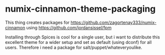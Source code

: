# numix-cinnamon-theme-packaging
This thing creates packages for https://github.com/zagortenay333/numix-cinnamon using https://github.com/jordansissel/fpm

Installing through Spices is cool for a single user, but i want to distribute this excellent theme for a wider setup and set as default (using dconf) for all users. Therefore i need a package for salt/puppet/whateveryoulike.
